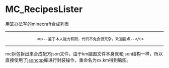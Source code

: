 # MC_RecipesLister

用笨办法写的minecraft合成列表

***

                  <u>--鉴于本人能力有限，代码不免会很冗杂，欢迎指点--</u>
***

mc拆包拆出来合成配方json文件，由于km脑图文件本身就和json结构一样，所以直接使用了[jsoncpp](https://github.com/open-source-parsers/jsoncpp)库进行封装操作，重命名为xx.km得到脑图。
